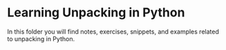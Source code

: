 # Learning Unpacking in Python

In this folder you will find notes, exercises, snippets, and examples related to unpacking in Python.
